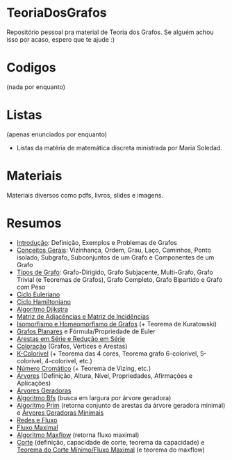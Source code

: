 # TeoriaDosGrafos
Repositório pessoal pra material de Teoria dos Grafos. Se alguém achou isso por acaso, espero que te ajude :)

# Codigos
(nada por enquanto) 

# Listas 
(apenas enunciados por enquanto)
- Listas da matéria de matemática discreta ministrada por Maria Soledad. 

# Materiais
Materiais diversos como pdfs, livros, slides e imagens.

# Resumos
- [Introdução](https://github.com/iaracastro/TeoriaDosGrafos/blob/main/Resumos/Introdu%C3%A7%C3%A3o.pdf): Definição, Exemplos e Problemas de Grafos
- [Conceitos Gerais](https://github.com/iaracastro/TeoriaDosGrafos/blob/main/Resumos/Conceitos%20Gerais.pdf): Vizinhança, Ordem, Grau, Laço, Caminhos, Ponto isolado, Subgrafo, Subconjuntos de um Grafo e Componentes de um Grafo
- [Tipos de Grafo](https://github.com/iaracastro/TeoriaDosGrafos/blob/main/Resumos/Tipos%20de%20Grafo.pdf): Grafo-Dirigido, Grafo Subjacente, Multi-Grafo, Grafo Trivial (e Teoremas de Grafos), Grafo Completo, Grafo Bipartido e Grafo com Peso
- [Ciclo Euleriano](https://github.com/iaracastro/TeoriaDosGrafos/blob/main/Resumos/Ciclo%20Euleriano.pdf)
- [Ciclo Hamiltoniano](https://github.com/iaracastro/TeoriaDosGrafos/blob/main/Resumos/Ciclo%20Hamiltoniano.pdf)
- [Algoritmo Djikstra](https://github.com/iaracastro/TeoriaDosGrafos/blob/main/Resumos/Algoritmo%20Dijkstra.pdf)
- [Matriz de Adjacências e Matriz de Incidências](https://github.com/iaracastro/TeoriaDosGrafos/blob/main/Resumos/Matrizes%20de%20Adjac%C3%AAncia%20e%20Incid%C3%AAncia.pdf)
- [Isomorfismo e Homeomorfismo de Grafos](https://github.com/iaracastro/TeoriaDosGrafos/blob/main/Resumos/Isomorfismo%20e%20Homeomorfismo.pdf) (+ Teorema de Kuratowski)
- [Grafos Planares](https://github.com/iaracastro/TeoriaDosGrafos/blob/main/Resumos/Grafos%20Planares.pdf) e Fórmula/Propriedade de Euler
- [Arestas em Série e Redução em Série](https://github.com/iaracastro/TeoriaDosGrafos/blob/main/Resumos/Arestas%20em%20S%C3%A9rie%20e%20Redu%C3%A7%C3%B5es%20em%20S%C3%A9rie.pdf)
- [Coloração](https://github.com/iaracastro/TeoriaDosGrafos/blob/main/Resumos/Colora%C3%A7%C3%A3o.pdf) (Grafos, Vértices e Arestas)
- [K-Colorível](https://github.com/iaracastro/TeoriaDosGrafos/blob/main/Resumos/K-Color%C3%ADvel.pdf) (+ Teorema das 4 cores, Teorema grafo 6-colorivel, 5-colorivel, 4-colorivel, etc.)
- [Número Cromático](https://github.com/iaracastro/TeoriaDosGrafos/blob/main/Resumos/N%C3%BAmero%20Crom%C3%A1tico.pdf) (+ Teorema de Vizing, etc.)
- [Árvores](https://github.com/iaracastro/TeoriaDosGrafos/blob/main/Resumos/%C3%81rvores.pdf) (Definição, Altura, Nível, Propriedades, Afirmações e Aplicações)
- [Árvores Geradoras](https://github.com/iaracastro/TeoriaDosGrafos/blob/main/Resumos/%C3%81rvores%20Geradoras.pdf)
- [Algoritmo Bfs](https://github.com/iaracastro/TeoriaDosGrafos/blob/main/Resumos/Algoritmo%20Bfs.pdf) (busca em largura por árvore geradora)
- [Algoritmo Prim](https://github.com/iaracastro/TeoriaDosGrafos/blob/main/Resumos/Algoritmo%20Prim%20e%20%C3%81rvore%20Geradora%20Minimal.pdf) (retorna conjunto de arestas da árvore geradora minimal) e [Árvores Geradoras Minimais](https://github.com/iaracastro/TeoriaDosGrafos/blob/main/Resumos/Algoritmo%20Prim%20e%20%C3%81rvore%20Geradora%20Minimal.pdf)
- [Redes e Fluxo](https://github.com/iaracastro/TeoriaDosGrafos/blob/main/Resumos/Redes%20e%20Fluxo.pdf)
- [Fluxo Maximal](https://github.com/iaracas]tro/TeoriaDosGrafos/blob/main/Resumos/Fluxo%20Maximal.pdf)
- [Algoritmo Maxflow](https://github.com/iaracastro/TeoriaDosGrafos/blob/main/Resumos/Algoritmo%20Maxflow.pdf) (retorna fluxo maximal)
- [Corte](https://github.com/iaracastro/TeoriaDosGrafos/blob/main/Resumos/Corte%20e%20Teoremas.pdf) (definição, capacidade de corte, teorema da capacidade) e [Teorema do Corte Mínimo/Fluxo Maximal](https://github.com/iaracastro/TeoriaDosGrafos/blob/main/Resumos/Corte%20e%20Teoremas.pdf) (e teorema do maxflow)

